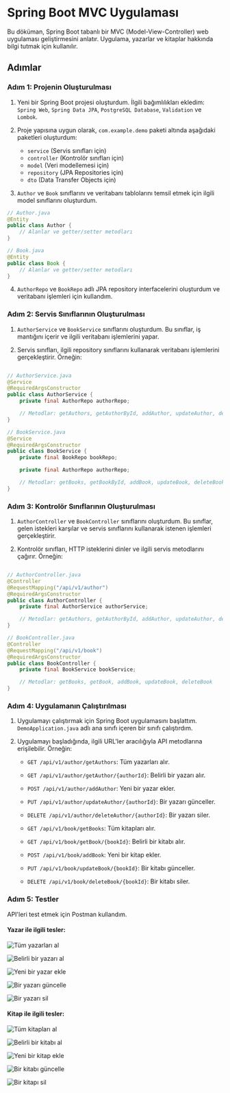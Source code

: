 # Spring Boot MVC Uygulaması

Bu döküman, Spring Boot tabanlı bir MVC (Model-View-Controller) web uygulaması geliştirmesini anlatır. Uygulama, yazarlar ve kitaplar hakkında bilgi tutmak için kullanılır.

## Adımlar

### Adım 1: Projenin Oluşturulması

1. Yeni bir Spring Boot projesi oluşturdum. İlgili bağımlılıkları ekledim: `Spring Web`, `Spring Data JPA`, `PostgreSQL Database`, `Validation` ve `Lombok`.

2. Proje yapısına uygun olarak, `com.example.demo` paketi altında aşağıdaki paketleri oluşturdum:
    - `service` (Servis sınıfları için)
    - `controller` (Kontrolör sınıfları için)
    - `model` (Veri modellemesi için)
    - `repository` (JPA Repositories için)
    - `dto` (Data Transfer Objects için)

3. `Author` ve `Book` sınıflarını ve veritabanı tablolarını temsil etmek için ilgili model sınıflarını oluşturdum.

```java
// Author.java
@Entity
public class Author {
    // Alanlar ve getter/setter metodları
}

// Book.java
@Entity
public class Book {
    // Alanlar ve getter/setter metodları
}
```

4. `AuthorRepo` ve `BookRepo` adlı JPA repository interfacelerini oluşturdum ve veritabanı işlemleri için kullandım.

### Adım 2: Servis Sınıflarının Oluşturulması

1. `AuthorService` ve `BookService` sınıflarını oluşturdum. Bu sınıflar, iş mantığını içerir ve ilgili veritabanı işlemlerini yapar.

2. Servis sınıfları, ilgili repository sınıflarını kullanarak veritabanı işlemlerini gerçekleştirir. Örneğin:

```java

// AuthorService.java
@Service
@RequiredArgsConstructor
public class AuthorService {
    private final AuthorRepo authorRepo;

    // Metodlar: getAuthors, getAuthorById, addAuthor, updateAuthor, deleteAuthor
}

// BookService.java
@Service
@RequiredArgsConstructor
public class BookService {
    private final BookRepo bookRepo;

    private final AuthorRepo authorRepo;

    // Metodlar: getBooks, getBookById, addBook, updateBook, deleteBook
}
```

### Adım 3: Kontrolör Sınıflarının Oluşturulması

1. `AuthorController` ve `BookController` sınıflarını oluşturdum. Bu sınıflar, gelen istekleri karşılar ve servis sınıflarını kullanarak istenen işlemleri gerçekleştirir.

2. Kontrolör sınıfları, HTTP isteklerini dinler ve ilgili servis metodlarını çağırır. Örneğin:

```java

// AuthorController.java
@Controller
@RequestMapping("/api/v1/author")
@RequiredArgsConstructor
public class AuthorController {
    private final AuthorService authorService;

    // Metodlar: getAuthors, getAuthorById, addAuthor, updateAuthor, deleteAuthor
}

// BookController.java
@Controller
@RequestMapping("/api/v1/book")
@RequiredArgsConstructor
public class BookController {
    private final BookService bookService;

    // Metodlar: getBooks, getBook, addBook, updateBook, deleteBook
}
```

### Adım 4: Uygulamanın Çalıştırılması

1. Uygulamayı çalıştırmak için Spring Boot uygulamasını başlattım. `DemoApplication.java` adlı ana sınıfı içeren bir sınıfı çalıştırdım.

2. Uygulamayı başladığında, ilgili URL'ler aracılığıyla API metodlarına erişilebilir. Örneğin:

    - `GET /api/v1/author/getAuthors`: Tüm yazarları alır.
    - `GET /api/v1/author/getAuthor/{authorId}`: Belirli bir yazarı alır.
    - `POST /api/v1/author/addAuthor`: Yeni bir yazar ekler.
    - `PUT /api/v1/author/updateAuthor/{authorId}`: Bir yazarı günceller.
    - `DELETE /api/v1/author/deleteAuthor/{authorId}`: Bir yazarı siler.

    - `GET /api/v1/book/getBooks`: Tüm kitapları alır.
    - `GET /api/v1/book/getBook/{bookId}`: Belirli bir kitabı alır.
    - `POST /api/v1/book/addBook`: Yeni bir kitap ekler.
    - `PUT /api/v1/book/updateBook/{bookId}`: Bir kitabı günceller.
    - `DELETE /api/v1/book/deleteBook/{bookId}`: Bir kitabı siler.

### Adım 5: Testler

API'leri test etmek için Postman kullandım.

#### Yazar ile ilgili tesler:

![Tüm yazarları al](https://www6.0zz0.com/2023/11/05/09/423801853.png)

![Belirli bir yazarı al](https://www9.0zz0.com/2023/11/05/09/771728548.png)

![Yeni bir yazar ekle](https://www4.0zz0.com/2023/11/05/09/726794417.png)

![Bir yazarı güncelle](https://www3.0zz0.com/2023/11/05/09/710491846.png)

![Bir yazarı sil](https://www7.0zz0.com/2023/11/05/09/153466229.png)


#### Kitap ile ilgili tesler:

![Tüm kitapları al](https://www7.0zz0.com/2023/11/05/09/918788351.png)

![Belirli bir kitabı al](https://www3.0zz0.com/2023/11/05/09/563404592.png)

![Yeni bir kitap ekle](https://www4.0zz0.com/2023/11/05/09/917108997.png)

![Bir kitabı güncelle](https://www8.0zz0.com/2023/11/05/09/555169621.png)

![Bir kitapı sil](https://www5.0zz0.com/2023/11/05/09/557452853.png)





